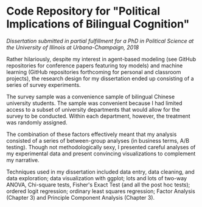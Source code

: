# Code Repository for "Political Implications of Bilingual Cognition"
*Dissertation submitted in partial fulfillment for a PhD in Political Science at the University of Illinois at Urbana-Champaign, 2018*

Rather hilariously, despite my interest in agent-based modeling (see GitHub repositories for conference papers featuring toy models) and machine learning (GitHub repositories forthcoming for personal and classroom projects), the research design for my dissertation ended up consisting of a series of survey experiments. 

The survey sample was a convenience sample of bilingual Chinese university students. The sample was convenient because I had limited access to a subset of university departments that would allow for the survey to be conducted.  Within each department, however, the treatment was randomly assigned.

The combination of these factors effectively meant that my analysis consisted of a series of between-group analyses (in business terms, A/B testing). Though not methodologically sexy, I presented careful analyses of my experimental data and present convincing visualizations to complement my narrative. 

Techniques used in my dissertation included data entry, data cleaning, and data exploration; data visualization with ggplot; lots and lots of two-way ANOVA, Chi-square tests, Fisher's Exact Test (and all the post hoc tests); ordered logit regression; ordinary least squares regression; Factor Analysis (Chapter 3) and Principle Component Analysis (Chapter 3).